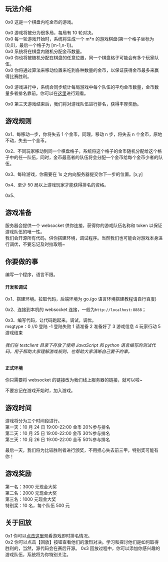 ## 玩法介绍

0x0 这是一个棋盘内吃金币的游戏。

0x0 游戏将被分为很多局，每局有 10 轮对决。  
0x0 每一轮游戏开始时，系统将生成一个 m\*n 的游戏棋盘(第一个格子坐标为[0,0]，最后一个格子为 [m-1,n-1])。  
0x0 系统将在棋盘内随机分配金币数量。  
0x0 你也将被随机分配在棋盘的任意位置，同一个棋盘格子可能会有多个玩家队伍。  
0x0 你将通过算法来移动位置来吃到各种数量的金币，以保证获得金币最多来赢得比赛胜利。

0x0 游戏进行中，系统会同步统计每局游戏中每个队伍的平均金币数量，金币数量多者排名靠前。你可以在[这里](http:xxxx)进行观看。

0x0 第三天游戏结束后，我们将对游戏队伍进行排名，获得丰厚奖励。

## 游戏规则

0x1、每移动一步，你将失去 1 个金币，同理，移动 n 步，将失去 n 个金币，原地不动，失去一个金币。

0x2、不同玩家移动到同一个棋盘格子，系统将这个格子的金币随机分配给这个格子中的任一队伍，同时，金币最高者的队伍将会分配一个金币给每个金币少者的队伍。

0x3、每轮游戏，你需要在 1s 之内向服务器提交你下一步的位置。[x,y]

0x4、至少 50 局以上游戏玩家才能获得排名的资格。

0x5、

## 游戏准备

服务器会提供一个 websocket 供你连接，获得你的游戏队伍名称和 token 以保证游戏队伍的唯一性。  
我们会开源所有代码，供你搭建环境，调试程序。当然我们也可能会对游戏本身进行调优，不要忘记及时拉取哦~

## 你要做的事

编写一个程序，语言不限。

#### 开发和调试

0x1、搭建环境。拉取代码，后端环境为 go.(go 语言环境搭建教程请自行百度)

0x2、连接到本机的 websocket 连接，一般为`http://localhost:8888`；

0x3、编写代码，让代码跑起来。调试，调优。  
msgtype：0 //0 登陆 -1 登陆失败 1 请准备 2 准备好了 3 游戏信息 4 玩家行动 5 游戏结束

###### 我们在 testclient 目录下存放了使用 JavaScript 和 python 语言编写的测试代码，用于帮助大家理解游戏规则，也帮助大家清晰自己要干的事。

#### 正式环境

你只需要将 websocket 的链接改为我们线上服务器的链接，就可以啦~

不要忘记在游戏开始时，加入游戏。

## 游戏时间

游戏将分为三个时间段进行。  
第一天：10 月 24 日 19:00-22:00 金币 20%参与排名  
第二天：10 月 25 日 19:00-22:00 金币 30%参与排名  
第三天：10 月 26 日 19:00-22:00 金币 50%参与排名

最后一天，我们将为比较胜利者进行颁奖，不用担心失去前三甲，特别奖可能有你！

## 游戏奖励

第一名：3000 元现金大奖  
第二名：2000 元现金大奖  
第三名：1000 元现金大奖  
特别奖：10 名，每个队伍 500 元

## 关于回放

0x1 你可以[点击这里](https://gxxx)观看游戏即时排名情况。  
0x2 你可以点击【回放】按钮查看他们的激烈对决。学习和探讨他们是如何取得胜利的，当然，源代码会在赛后开源。
0x3 回放过程中，你可以添加你感兴趣的游戏队伍，系统将为你特别关注。
